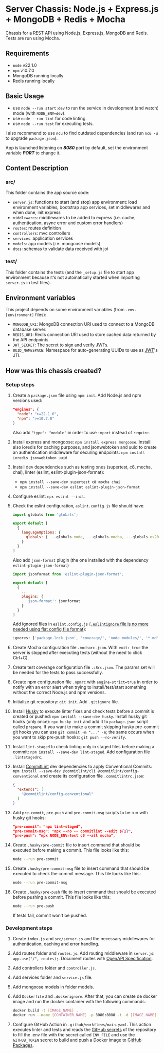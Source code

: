 # Server Chassis: Node.js + Express.js + MongoDB + Redis + Mocha

Chassis for a REST API using Node.js, Express.js, MongoDB and Redis. Tests are run using Mocha.

## Requirements

- `node` v22.1.0
- `npm` v10.7.0
- MongoDB running locally
- Redis running locally

## Basic Usage

- use `node --run start:dev` to run the service in development (and watch) mode (with `NODE_ENV=dev`).
- use `node --run lint` for code linting.
- use `node --run test` for executing tests.

I also recommend to use `ncu` to find outdated dependencies (and run `ncu -u` to upgrade `package.json`).

App is launched listening on ***8080*** port by default, set the environment variable ***PORT*** to change it.

## Content Description

### src/

This folder contains the app source code:

- `server.js`: functions to start (and stop) app environment: load environment variables, bootstrap app services, set middlewares and when done, init express
- `middlewares`: middlewares to be added to express (i.e. cache, authentication, async error and custom error handlers)
- `routes`: routes definition
- `controllers`: mvc controllers
- `services`: application services
- `models`: app models (i.e. mongoose models)
- `dtos`: schemas to validate data received with joi

### test/

This folder contains the tests (and the `_setup.js` file to start app environment because it's not automatically started when importing `server.js` in test files).

## Environment variables

This project depends on some environment variables (from `.env.[environment]` files):

- `MONGODB_URI`: MongoDB connection URI used to connect to a MongoDB database server.
- `REDIS_URI`: Redis connection URI used to store cached data returned by the API endpoints.
- `JWT_SECRET`: The secret to [sign and verify JWTs](https://www.npmjs.com/package/jsonwebtoken).
- `UUID_NAMESPACE`: Namespace for auto-generating UUIDs to use as [JWT](https://en.wikipedia.org/wiki/JSON_Web_Token)'s JTI.

## How was this chassis created?

### Setup steps

1. Create a `package.json` file using `npm init`. Add Node.js and npm versions used:

    ```json
    "engines": {
      "node": ">=22.1.0",
      "npm": ">=10.7.0"
    }
    ```

    Also add `"type": "module"` in order to use `import` instead of `require`.
2. Install express and mongoose: `npm install express mongoose`. Install also ioredis for caching purposes, and jsonwebtoken and uuid to create an authentication middleware for securing endpoints: `npm install ioredis jsonwebtoken uuid`.
3. Install dev dependencies such as testing ones (supertest, c8, mocha, chai), linter (eslint, eslint-plugin-json-format):
    - `npm install --save-dev supertest c8 mocha chai`
    - `npm install --save-dev eslint eslint-plugin-json-format`
4. Configure eslint: `npx eslint --init`.
5. Check the eslint configuration, `eslint.config.js` file should have:

    ```js
    import globals from 'globals';

    export default [
      {
        languageOptions: {
          globals: { ...globals.node, ...globals.mocha, ...globals.es2021 },
        }
      }
    ]
    ```

    Also add `json-format` plugin (the one installed with the dependency `eslint-plugin-json-format`)

    ```js
    import jsonformat from 'eslint-plugin-json-format';

    export default [
      { 
        ...
        plugins: {
          'json-format': jsonformat
        }
      }
    ]
    ```

    Add ignored files in `eslint.config.js` ([`.eslintignore` file is no more needed using flat config file format](https://eslint.org/docs/latest/use/configure/ignore)):

    ```js
    ignores: ['package-lock.json', 'coverage/', 'node_modules/', '*.md']
    ```

6. Create Mocha configuration file `.mocharc.json`. With `exit: true` the server is stopped after executing tests (without the need to click Ctrl+C).
7. Create test coverage configuration file `.c8rc.json`. The params set will be needed for the tests to pass successfully.
8. Create npm configuration file `.npmrc` with `engine-strict=true` in order to notify with an error alert when trying to install/test/start something without the correct Node.js and npm versions.
9. Initialize git repository: `git init`. Add `.gitignore` file.
10. Install [Husky](https://typicode.github.io/husky/how-to.html) to execute linter fixes and check tests before a commit is created or pushed: `npm install --save-dev husky`. Install husky git hooks (only once): `npx husky init` and add it to `package.json` script called `prepare`. If you want to make a commit skipping husky pre-commit git hooks you can use `git commit -m "..." -n`; the same occurs when you want to skip pre-push hooks: `git push --no-verify`.
11. Install `lint-staged` to check linting only in staged files before making a commit: `npm install --save-dev lint-staged`. Add configuration file `.lintstagedrc`.
12. Install [CommitLint](https://github.com/conventional-changelog/commitlint) dev dependencies to apply Conventional Commits: `npm install --save-dev @commitlint/cli @commitlint/config-conventional` and create its configuration file `.commitlintrc.json`:

    ```json
    {
      "extends": [
        "@commitlint/config-conventional"
      ]
    }
    ```

13. Add `pre-commit`, `pre-push` and `pre-commit-msg` scripts to be run with husky git hooks:

    ```json
    "pre-commit": "npx lint-staged",
    "pre-commit-msg": "npx --no -- commitlint --edit ${1}",
    "pre-push": "npx NODE_ENV=test c8 --all mocha",
    ```

14. Create `.husky/pre-commit` file to insert command that should be executed before making a commit. This file looks like this:

    ```bash
    node --run pre-commit
    ```

15. Create `.husky/pre-commit-msg` file to insert command that should be executed to check the commit message. This file looks like this:

    ```bash
    node --run pre-commit-msg
    ```

16. Create `.husky/pre-push` file to insert command that should be executed before pushing a commit. This file looks like this:

    ```bash
    node --run pre-push
    ```

    If tests fail, commit won't be pushed.

### Development steps

1. Create `index.js` and `src/server.js` and the necessary middlewares for authentication, caching and error handling.
2. Add routes folder and `routes.js`. Add routing middleware in `server.js`: `app.use("/", routes);`. Document routes with [OpenAPI Specification](https://spec.openapis.org/oas/latest.html).
3. Add controllers folder and `controller.js`.
4. Add services folder and `service.js` file.
5. Add mongoose models in folder models.
6. Add `Dockerfile` and `.dockerignore`. After that, you can create de docker image and run the docker container with the following commands:

    ```bash
    docker build -t [IMAGE_NAME] .
    docker run --name [CONTAINER_NAME] -p 8080:8080 -t -d [IMAGE_NAME]
    ```

7. Configure GitHub Action in `.github/workflows/main.yaml`. This action executes linter and tests and reads the [GitHub secrets](https://docs.github.com/en/actions/security-guides/using-secrets-in-github-actions#creating-secrets-for-a-repository) of the repository to fill the .env file with the secret called `ENV_FILE` and use the `GITHUB_TOKEN` secret to build and push a Docker image to [GitHub Packages](https://github.com/features/packages).

